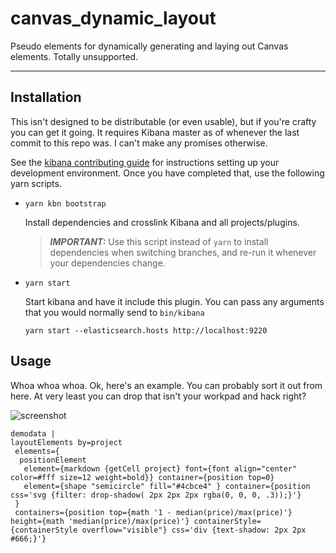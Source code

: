# canvas_dynamic_layout
Pseudo elements for dynamically generating and laying out Canvas elements. Totally unsupported. 

---

## Installation

This isn't designed to be distributable (or even usable), but if you're crafty you can get it going. It requires Kibana master as of whenever the last commit to this repo was. I can't make any promises otherwise.

See the [kibana contributing guide](https://github.com/elastic/kibana/blob/master/CONTRIBUTING.md) for instructions setting up your development environment. Once you have completed that, use the following yarn scripts.

  - `yarn kbn bootstrap`

    Install dependencies and crosslink Kibana and all projects/plugins.

    > ***IMPORTANT:*** Use this script instead of `yarn` to install dependencies when switching branches, and re-run it whenever your dependencies change.

  - `yarn start`

    Start kibana and have it include this plugin. You can pass any arguments that you would normally send to `bin/kibana`

      ```
      yarn start --elasticsearch.hosts http://localhost:9220
      ```
## Usage



Whoa whoa whoa. Ok, here's an example. You can probably sort it out from here. At very least you can drop that isn't your workpad and hack right?

![screenshot](https://raw.githack.com/rashidkpc/canvas-dynamic-layout/master/screenshot.png)


```
demodata | 
layoutElements by=project 
 elements={
  positionElement 
   element={markdown {getCell project} font={font align="center" color=#fff size=12 weight=bold}} container={position top=0}
   element={shape "semicircle" fill="#4cbce4" } container={position css='svg {filter: drop-shadow( 2px 2px 2px rgba(0, 0, 0, .3));}'}
 } 
 containers={position top={math '1 - median(price)/max(price)'} height={math 'median(price)/max(price)'} containerStyle={containerStyle overflow="visible"} css='div {text-shadow: 2px 2px #666;}'}
 ```
